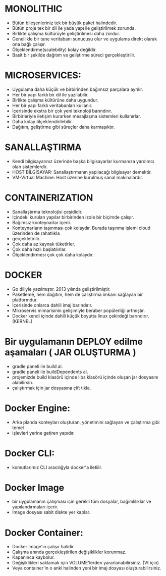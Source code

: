 # MONOLITHIC
* Bütün bileşenleriniz tek bir büyük paket halindedir. 
* Bütün proje tek bir dil ile yada yapı ile geliştirilmek zorunda.
* Birlikte çalışma kültürüyle geliştirilmesi daha zordur.
* Genellikle bir tane veritabanı sunucusu olur ve uygulama direkt olarak ona bağlı çalışır.
* Ölçeklendirme(scalebility) kolay değildir.
* Basit bir şekilde dağıtım ve geliştirme süreci gerçekleştirilir.

# MICROSERVICES:
* Uygulama daha küçük ve birbirinden bağımsız parçalara ayrılır.
* Her bir yapı farklı bir dil ile yazılabilir.
* Birlikte çalışma kültürüne daha uygundur.
* Her bir yapı farklı veritabanları kullanır.
* İçerisinde ekstra bir çok yeni teknoloji barındırır.
* Birbirleriyle iletişim kurarken mesajlaşma sistemleri kullanırlar.
* Daha kolay ölçeklendirilebilir.
* Dağıtım, geliştirme gibi süreçler daha karmaşıktır.

# SANALLAŞTIRMA
* Kendi bilgisayarınız üzerinde başka bilgisayarlar kurmanıza yardımcı olan sistemlerdir.
* HOST BİLGİSAYAR: Sanallaştırmanın yapılacağı bilgisayar demektir.
* VM-Virtual Machine: Host üzerine kurulmuş sanal makinalardır.

# CONTAINERIZATION
* Sanallaştırma teknolojisi çeşididir.
* İçindeki kurulan yapılar birbirinden izole bir biçimde çalışır. 
* Bağımsız konteynarlar içerir.
* Konteynarların taşınması çok kolaydır. Burada taşınma işlemi cloud üzerinden de rahatlıkla
* gerçekletirilir.
* Çok daha az kaynak tüketirler.
* Çok daha hızlı başlatılırlar.
* Ölçeklendirmesi çok çok daha kolaydır.

# DOCKER
* Go diliyle yazılmıştır. 2013 yılında geliştirilmiştir.
* Paketleme, hem dağıtım, hem de çalıştırma imkanı sağlayan bir platformdur.
* İçerisinde onlarca dahili imaj barındırır.
* Mikroservis mimarisinin gelişimiyle beraber popülerliği artmıştır.
* Docker kendi içinde dahili küçük boyutta linux çekirdeği barındırır. (KERNEL)

# Bir uygulamanın DEPLOY edilme aşamaları ( JAR OLUŞTURMA )
* gradle paneli ile build al.
* gradle paneli ile buildDependents al.
* projemizde build klasörü içinde libs klasörü içinde oluşan jar dosyasını alabilirsin.
* çalıştırmak için jar dosyasına çift tıkla.

# Docker Engine:
* Arka planda konteyları oluşturan, yönetimini sağlayan ve çalıştırma gibi temel 
* işlevleri yerine getiren yapıdır.

# Docker CLI:
* komutlarımız CLI aracılığyla docker'a iletilir.

# Docker Image
* bir uygulamanın çalışması için gerekli tüm dosyalar, bağımlılıklar ve yapılandırmaları içerir.
* Image dosyası sabit diskte yer kaplar.

# Docker Container:
* Docker Image'in çalışır halidir.
* Çalışma anında gerçekleştirilen değişiklikler korunmaz. 
* Kapanınca kaybolur.
* Değişiklikleri saklamak için VOLUME'lerden yararlanabilirsiniz. (Vt için)
* Veya container'in o anki halinden yeni bir imaj dosyası oluşturabilirsiniz.


